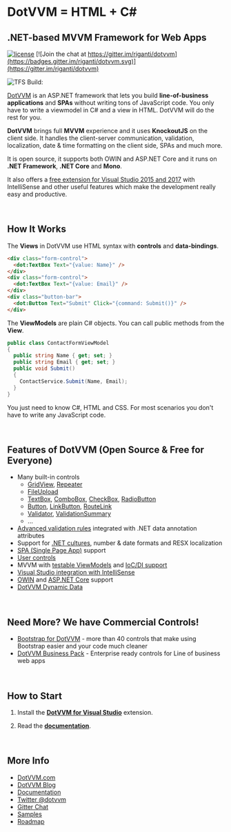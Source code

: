 DotVVM = HTML + C#
==================

## .NET-based MVVM Framework for Web Apps


[![license](https://img.shields.io/github/license/riganti/dotvvm.svg?maxAge=2592000?style=plastic)]()
[![Join the chat at https://gitter.im/riganti/dotvvm](https://badges.gitter.im/riganti/dotvvm.svg)](https://gitter.im/riganti/dotvvm)

![TFS Build: ](https://rigantitfs.visualstudio.com/_apis/public/build/definitions/8dfab054-d6f0-471d-88c2-4f230395cdd1/4/badge)

[DotVVM](https://www.dotvvm.com) is an ASP.NET framework that lets you build **line-of-business applications** and **SPAs** without writing tons of JavaScript code. You only have to write a viewmodel in C# and a view in HTML. DotVVM will do the rest for you.

**DotVVM** brings full **MVVM** experience and it uses **KnockoutJS** on the client side. It handles the client-server communication, validation, localization, date & time formatting on the client side, SPAs and much more. 

It is open source, it supports both OWIN and ASP.NET Core and it runs on **.NET Framework**, **.NET Core** and **Mono**.

It also offers a [free extension for Visual Studio 2015 and 2017](https://www.dotvvm.com/install) with IntelliSense and other useful features which make the development really easy and productive.  

<br />

How It Works
------------

The **Views** in DotVVM use HTML syntax with __controls__ and __data-bindings__.

```html
<div class="form-control">
  <dot:TextBox Text="{value: Name}" />
</div>
<div class="form-control">
  <dot:TextBox Text="{value: Email}" />
</div>
<div class="button-bar">
  <dot:Button Text="Submit" Click="{command: Submit()}" />
</div>
```

The **ViewModels** are plain C# objects. You can call public methods from the **View**.

```C#
public class ContactFormViewModel
{
  public string Name { get; set; }
  public string Email { get; set; }
  public void Submit()
  {
    ContactService.Submit(Name, Email);
  }
}
```

You just need to know C#, HTML and CSS. For most scenarios you don't have to write any JavaScript code.

<br />


Features of DotVVM (Open Source & Free for Everyone)
----------------------------------------------------

* Many built-in controls
    + [GridView](https://www.dotvvm.com/docs/controls/builtin/GridView/latest), [Repeater](https://www.dotvvm.com/docs/controls/builtin/Repeater/latest)
    + [FileUpload](https://www.dotvvm.com/docs/controls/builtin/FileUpload/latest)
    + [TextBox](https://www.dotvvm.com/docs/controls/builtin/TextBox/latest), [ComboBox](https://www.dotvvm.com/docs/controls/builtin/ComboBox/latest), [CheckBox](https://www.dotvvm.com/docs/controls/builtin/CheckBox/latest), [RadioButton](https://www.dotvvm.com/docs/controls/builtin/RadioButton/latest)
    + [Button](https://www.dotvvm.com/docs/controls/builtin/Button/latest), [LinkButton](https://www.dotvvm.com/docs/controls/builtin/LinkButton/latest), [RouteLink](https://www.dotvvm.com/docs/controls/builtin/RouteLink/latest)
    + [Validator](https://www.dotvvm.com/docs/controls/builtin/Validator/latest), [ValidationSummary](https://www.dotvvm.com/docs/controls/builtin/ValidationSummary/latest)
    + ...
* [Advanced validation rules](https://www.dotvvm.com/docs/tutorials/basics-validation/latest) integrated with .NET data annotation attributes
* Support for [.NET cultures](https://www.dotvvm.com/docs/tutorials/basics-globalization/latest), number & date formats and RESX localization
* [SPA (Single Page App)](https://www.dotvvm.com/docs/tutorials/basics-single-page-applications-spa/latest) support
* [User controls](https://www.dotvvm.com/docs/tutorials/control-development-introduction/latest)
* MVVM with [testable ViewModels](https://www.dotvvm.com/docs/tutorials/advanced-testing-viewmodels/latest) and [IoC/DI support](https://www.dotvvm.com/docs/tutorials/advanced-ioc-di-container/latest)
* [Visual Studio integration with IntelliSense](https://www.dotvvm.com/landing/dotvvm-for-visual-studio-extension)
* [OWIN](https://www.dotvvm.com/docs/tutorials/how-to-start-dotnet-451/latest) and [ASP.NET Core](https://www.dotvvm.com/docs/tutorials/how-to-start-dnx/1-1) support
* [DotVVM Dynamic Data](https://github.com/riganti/dotvvm-dynamic-data)

<br />

Need More? We have Commercial Controls!
---------------------------------------

* [Bootstrap for DotVVM](https://www.dotvvm.com/landing/bootstrap-for-dotvvm) - more than 40 controls that make using Bootstrap easier and your code much cleaner
* [DotVVM Business Pack](https://www.dotvvm.com/landing/business-pack) - Enterprise ready controls for Line of business web apps

<br />

How to Start
------------

1. Install the **[DotVVM for Visual Studio](https://www.dotvvm.com/landing/dotvvm-for-visual-studio-extension)** extension.

2. Read the **[documentation](http://www.dotvvm.com/docs)**. 

<br />

More Info
---------

* [DotVVM.com](https://www.dotvvm.com)
* [DotVVM Blog](https://www.dotvvm.com/blog)
* [Documentation](https://www.dotvvm.com/docs)
* [Twitter @dotvvm](https://twitter.com/dotvvm)
* [Gitter Chat](https://gitter.im/riganti/dotvvm)
* [Samples](https://github.com/search?q=topic%3Adotvvm-sample+org%3Ariganti&type=Repositories)
* [Roadmap](https://github.com/riganti/dotvvm/blob/master/roadmap.md)
